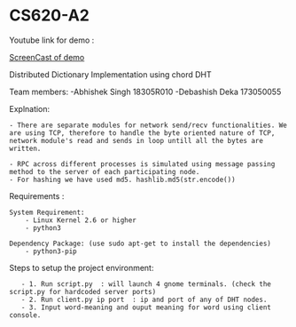 # CS620-A2
Youtube link for demo :

[ScreenCast of demo](https://www.youtube.com/watch?v=iMEgMrZbH2A&feature=youtu.be)

Distributed Dictionary Implementation using chord DHT

Team members:
	-Abhishek Singh 18305R010
	-Debashish Deka 173050055

Explnation:
  
	- There are separate modules for network send/recv functionalities. We are using TCP, therefore to handle the byte oriented nature of TCP, network module's read and sends in loop untill all the bytes are written.

	- RPC across different processes is simulated using message passing method to the server of each participating node.
	- For hashing we have used md5. hashlib.md5(str.encode())
Requirements : 

    System Requirement:
        - Linux Kernel 2.6 or higher
        - python3
    
    Dependency Package: (use sudo apt-get to install the dependencies)
        - python3-pip
        
Steps to setup the project environment:
       
       - 1. Run script.py  : will launch 4 gnome terminals. (check the script.py for hardcoded server ports)
       - 2. Run client.py ip port  : ip and port of any of DHT nodes.
       - 3. Input word-meaning and ouput meaning for word using client console.
